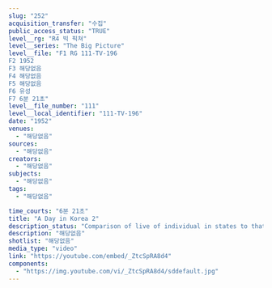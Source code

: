 ```yaml
---
slug: "252"
acquisition_transfer: "수집"
public_access_status: "TRUE"
level__rg: "R4 빅 픽쳐"
level__series: "The Big Picture"
level__file: "F1 RG 111-TV-196
F2 1952
F3 해당없음
F4 해당없음
F5 해당없음
F6 유성
F7 6분 21초"
level__file_number: "111"
level__local_identifier: "111-TV-196"
date: "1952"
venues: 
  - "해당없음"
sources: 
  - "해당없음"
creators: 
  - "해당없음"
subjects: 
  - "해당없음"
tags: 
  - "해당없음"

time_courts: "6분 21초"
title: "A Day in Korea 2"
description_status: "Comparison of live of individual in states to that of soldier in the front line of Korea."
description: "해당없음"
shotlist: "해당없음"
media_type: "video"
link: "https://youtube.com/embed/_ZtcSpRA8d4"
components: 
  - "https://img.youtube.com/vi/_ZtcSpRA8d4/sddefault.jpg"
---
```


